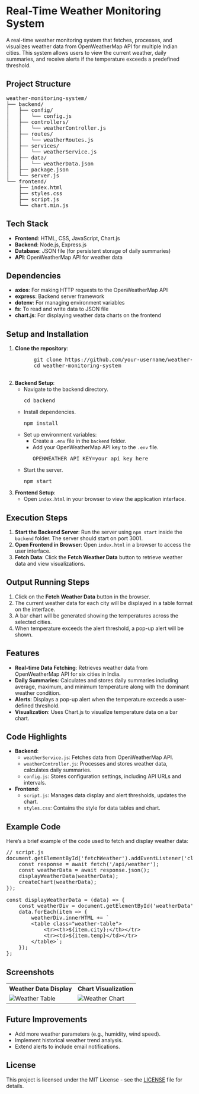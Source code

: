 <h1>Real-Time Weather Monitoring System</h1>

<p>A real-time weather monitoring system that fetches, processes, and visualizes weather data from OpenWeatherMap API for multiple Indian cities. This system allows users to view the current weather, daily summaries, and receive alerts if the temperature exceeds a predefined threshold.</p>

<h2>Project Structure</h2>
<pre>
weather-monitoring-system/
├── backend/
│   ├── config/
│   │   └── config.js
│   ├── controllers/
│   │   └── weatherController.js
│   ├── routes/
│   │   └── weatherRoutes.js
│   ├── services/
│   │   └── weatherService.js
│   ├── data/
│   │   └── weatherData.json
│   ├── package.json
│   └── server.js
└── frontend/
    ├── index.html
    ├── styles.css
    ├── script.js
    └── chart.min.js
</pre>

<h2>Tech Stack</h2>
<ul>
  <li><strong>Frontend</strong>: HTML, CSS, JavaScript, Chart.js</li>
  <li><strong>Backend</strong>: Node.js, Express.js</li>
  <li><strong>Database</strong>: JSON file (for persistent storage of daily summaries)</li>
  <li><strong>API</strong>: OpenWeatherMap API for weather data</li>
</ul>

<h2>Dependencies</h2>
<ul>
  <li><strong>axios</strong>: For making HTTP requests to the OpenWeatherMap API</li>
  <li><strong>express</strong>: Backend server framework</li>
  <li><strong>dotenv</strong>: For managing environment variables</li>
  <li><strong>fs</strong>: To read and write data to JSON file</li>
  <li><strong>chart.js</strong>: For displaying weather data charts on the frontend</li>
</ul>

<h2>Setup and Installation</h2>
<ol>
  <li><strong>Clone the repository</strong>:
    <pre>
      git clone https://github.com/your-username/weather-monitoring-system.git
      cd weather-monitoring-system
    </pre>
  </li>

  <li><strong>Backend Setup</strong>:
    <ul>
      <li>Navigate to the backend directory.
        <pre>cd backend</pre>
      </li>
      <li>Install dependencies.
        <pre>npm install</pre>
      </li>
      <li>Set up environment variables:
        <ul>
          <li>Create a <code>.env</code> file in the <code>backend</code> folder.</li>
          <li>Add your OpenWeatherMap API key to the <code>.env</code> file.
            <pre>OPENWEATHER_API_KEY=your_api_key_here</pre>
          </li>
        </ul>
      </li>
      <li>Start the server.
        <pre>npm start</pre>
      </li>
    </ul>
  </li>

  <li><strong>Frontend Setup</strong>:
    <ul>
      <li>Open <code>index.html</code> in your browser to view the application interface.</li>
    </ul>
  </li>
</ol>

<h2>Execution Steps</h2>
<ol>
  <li><strong>Start the Backend Server</strong>: Run the server using <code>npm start</code> inside the <code>backend</code> folder. The server should start on port 3001.</li>
  <li><strong>Open Frontend in Browser</strong>: Open <code>index.html</code> in a browser to access the user interface.</li>
  <li><strong>Fetch Data</strong>: Click the <strong>Fetch Weather Data</strong> button to retrieve weather data and view visualizations.</li>
</ol>

<h2>Output Running Steps</h2>
<ol>
  <li>Click on the <strong>Fetch Weather Data</strong> button in the browser.</li>
  <li>The current weather data for each city will be displayed in a table format on the interface.</li>
  <li>A bar chart will be generated showing the temperatures across the selected cities.</li>
  <li>When temperature exceeds the alert threshold, a pop-up alert will be shown.</li>
</ol>

<h2>Features</h2>
<ul>
  <li><strong>Real-time Data Fetching</strong>: Retrieves weather data from OpenWeatherMap API for six cities in India.</li>
  <li><strong>Daily Summaries</strong>: Calculates and stores daily summaries including average, maximum, and minimum temperature along with the dominant weather condition.</li>
  <li><strong>Alerts</strong>: Displays a pop-up alert when the temperature exceeds a user-defined threshold.</li>
  <li><strong>Visualization</strong>: Uses Chart.js to visualize temperature data on a bar chart.</li>
</ul>

<h2>Code Highlights</h2>
<ul>
  <li><strong>Backend</strong>:
    <ul>
      <li><code>weatherService.js</code>: Fetches data from OpenWeatherMap API.</li>
      <li><code>weatherController.js</code>: Processes and stores weather data, calculates daily summaries.</li>
      <li><code>config.js</code>: Stores configuration settings, including API URLs and intervals.</li>
    </ul>
  </li>
  <li><strong>Frontend</strong>:
    <ul>
      <li><code>script.js</code>: Manages data display and alert thresholds, updates the chart.</li>
      <li><code>styles.css</code>: Contains the style for data tables and chart.</li>
    </ul>
  </li>
</ul>

<h2>Example Code</h2>
<p>Here’s a brief example of the code used to fetch and display weather data:</p>

<pre>
// script.js
document.getElementById('fetchWeather').addEventListener('click', async () => {
    const response = await fetch('/api/weather');
    const weatherData = await response.json();
    displayWeatherData(weatherData);
    createChart(weatherData);
});

const displayWeatherData = (data) => {
    const weatherDiv = document.getElementById('weatherData');
    data.forEach(item => {
        weatherDiv.innerHTML += `
        &lt;table class="weather-table"&gt;
            &lt;tr&gt;&lt;th&gt;${item.city}:&lt;/th&gt;&lt;/tr&gt;
            &lt;tr&gt;&lt;td&gt;${item.temp}&lt;/td&gt;&lt;/tr&gt;
        &lt;/table&gt;`;
    });
};
</pre>

<h2>Screenshots</h2>
<table>
  <tr>
    <th>Weather Data Display</th>
    <th>Chart Visualization</th>
  </tr>
  <tr>
    <td><img src="screenshots/weather_table.png" alt="Weather Table"></td>
    <td><img src="screenshots/weather_chart.png" alt="Weather Chart"></td>
  </tr>
</table>

<h2>Future Improvements</h2>
<ul>
  <li>Add more weather parameters (e.g., humidity, wind speed).</li>
  <li>Implement historical weather trend analysis.</li>
  <li>Extend alerts to include email notifications.</li>
</ul>

<h2>License</h2>
<p>This project is licensed under the MIT License - see the <a href="LICENSE">LICENSE</a> file for details.</p>
